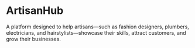 # ArtisanHub
A platform designed to help artisans—such as fashion designers, plumbers, electricians, and hairstylists—showcase their skills, attract customers, and grow their businesses.